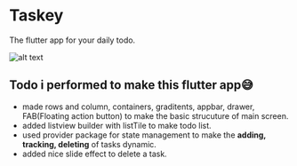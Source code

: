 # Taskey
The flutter app for your daily todo. 

![alt text](https://github.com/ralphcoder/Parallel-Inertia/blob/master/readme%20assets/Mockup_02_marble_PSD_compressed.jpg
)

## Todo i performed to make this flutter app😅
- made rows and column, containers, graditents, appbar, drawer, FAB(Floating action button) to make the basic strucuture of main screen.
- added listview builder with listTile to make todo list.
- used provider package for state management to make the **adding, tracking, deleting** of tasks dynamic.
- added nice slide effect to delete a task.

